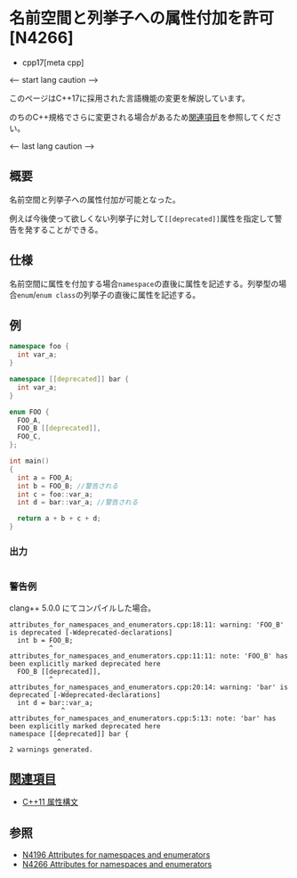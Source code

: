 # 名前空間と列挙子への属性付加を許可 [N4266]
* cpp17[meta cpp]

<-- start lang caution -->

このページはC++17に採用された言語機能の変更を解説しています。

のちのC++規格でさらに変更される場合があるため[関連項目](#relative_page)を参照してください。

<-- last lang caution -->

## 概要

名前空間と列挙子への属性付加が可能となった。

例えば今後使って欲しくない列挙子に対して`[[deprecated]]`属性を指定して警告を発することができる。

## 仕様

名前空間に属性を付加する場合`namespace`の直後に属性を記述する。列挙型の場合`enum`/`enum class`の列挙子の直後に属性を記述する。

## 例
```cpp example
namespace foo {
  int var_a;
}

namespace [[deprecated]] bar {
  int var_a;
}

enum FOO {
  FOO_A,
  FOO_B [[deprecated]],
  FOO_C,
};

int main()
{
  int a = FOO_A;
  int b = FOO_B; //警告される
  int c = foo::var_a;
  int d = bar::var_a; //警告される

  return a + b + c + d;
}
```

### 出力
```
```

### 警告例
clang++ 5.0.0 にてコンパイルした場合。

```
attributes_for_namespaces_and_enumerators.cpp:18:11: warning: 'FOO_B' is deprecated [-Wdeprecated-declarations]
  int b = FOO_B;
          ^
attributes_for_namespaces_and_enumerators.cpp:11:11: note: 'FOO_B' has been explicitly marked deprecated here
  FOO_B [[deprecated]],
          ^
attributes_for_namespaces_and_enumerators.cpp:20:14: warning: 'bar' is deprecated [-Wdeprecated-declarations]
  int d = bar::var_a;
             ^
attributes_for_namespaces_and_enumerators.cpp:5:13: note: 'bar' has been explicitly marked deprecated here
namespace [[deprecated]] bar {
            ^
2 warnings generated.
```

## <a id="relative-page" href="#relative-page">関連項目</a>
- [C++11 属性構文](/lang/cpp11/attributes.md)

## 参照
- [N4196 Attributes for namespaces and enumerators](http://www.open-std.org/jtc1/sc22/wg21/docs/papers/2014/n4196.html)
- [N4266 Attributes for namespaces and enumerators](http://www.open-std.org/jtc1/sc22/wg21/docs/papers/2014/n4266.html)